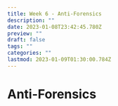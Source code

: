 ```yaml
---
title: Week 6 - Anti-Forensics
description: ""
date: 2023-01-08T23:42:45.780Z
preview: ""
draft: false
tags: ""
categories: ""
lastmod: 2023-01-09T01:30:00.784Z
---
```

# Anti-Forensics